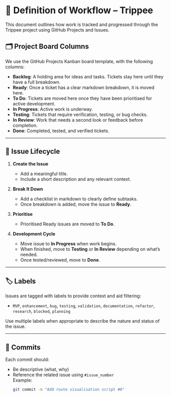 # 🧭 Definition of Workflow – Trippee

This document outlines how work is tracked and progressed through the Trippee project using GitHub Projects and Issues.

## 🗂 Project Board Columns
We use the GitHub Projects Kanban board template, with the following columns:

- **Backlog**: A holding area for ideas and tasks. Tickets stay here until they have a full breakdown.
- **Ready**: Once a ticket has a clear markdown breakdown, it is moved here.
- **To Do**: Tickets are moved here once they have been prioritised for active development.
- **In Progress**: Active work is underway.
- **Testing**: Tickets that require verification, testing, or bug checks.
- **In Review**: Work that needs a second look or feedback before completion.
- **Done**: Completed, tested, and verified tickets.

---

## 📌 Issue Lifecycle

1. **Create the Issue**  
   - Add a meaningful title.
   - Include a short description and any relevant context.

2. **Break It Down**  
   - Add a checklist in markdown to clearly define subtasks.
   - Once breakdown is added, move the issue to **Ready**.

3. **Prioritise**  
   - Prioritised Ready issues are moved to **To Do**.

4. **Development Cycle**  
   - Move issue to **In Progress** when work begins.
   - When finished, move to **Testing** or **In Review** depending on what’s needed.
   - Once tested/reviewed, move to **Done**.

---

## 🏷️ Labels

Issues are tagged with labels to provide context and aid filtering:
- `MVP`, `enhancement`, `bug`, `testing`, `validation`, `documentation`, `refactor`, `research`, `blocked`, `planning`

Use multiple labels when appropriate to describe the nature and status of the issue.

---

## 🔁 Commits

Each commit should:
- Be descriptive (what, why)
- Reference the related issue using `#issue_number`  
  Example:  
  ```bash
  git commit -m "Add route visualisation script #8"
